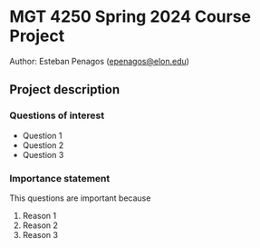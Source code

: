 # MGT 4250 Spring 2024 Course Project
Author: Esteban Penagos (epenagos@elon.edu)

## Project description
### Questions of interest
- Question 1
- Question 2
- Question 3
### Importance statement 
This questions are important because
1. Reason 1
2. Reason 2
3. Reason 3
